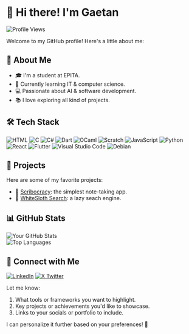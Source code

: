 # 👋 Hi there! I'm Gaetan

![Profile Views](https://komarev.com/ghpvc/?username=gaetanslrt&color=blue)  

Welcome to my GitHub profile! Here's a little about me:  

## 🌟 About Me
- 🎓 I'm a student at EPITA.
- 🌱 Currently learning IT & computer science.
- 💻 Passionate about AI & software development.
- 📚 I love exploring all kind of projects.

## 🛠️ Tech Stack
![HTML](https://img.shields.io/badge/-HTML5-F7DF1E?logo=HTML5&logoColor=black&style=flat-square)
![C](https://img.shields.io/badge/C-00599C?logo=c&logoColor=white)
![C#](https://custom-icon-badges.demolab.com/badge/C%23-%23239120.svg?logo=cshrp&logoColor=white)
![Dart](https://img.shields.io/badge/Dart-%230175C2.svg?logo=dart&logoColor=white)
![OCaml](https://img.shields.io/badge/OCaml-EC6813?logo=ocaml&logoColor=fff)
![Scratch](https://img.shields.io/badge/Scratch-4D97FF?logo=scratch&logoColor=fff)
![JavaScript](https://img.shields.io/badge/-JavaScript-F7DF1E?logo=javascript&logoColor=black&style=flat-square)
![Python](https://img.shields.io/badge/-Python-3776AB?logo=python&logoColor=white&style=flat-square)
![React](https://img.shields.io/badge/-React-61DAFB?logo=react&logoColor=black&style=flat-square)
![Flutter](https://img.shields.io/badge/-Flutter-61DAFB?logo=flutter&logoColor=black&style=flat-square)
![Visual Studio Code](https://custom-icon-badges.demolab.com/badge/Visual%20Studio%20Code-0078d7.svg?logo=vsc&logoColor=white)
![Debian](https://img.shields.io/badge/Debian-A81D33?logo=debian&logoColor=fff)


## 🚀 Projects
Here are some of my favorite projects:
- 🔗 [Scribocracy](https://www.scribocracy.com): the simplest note-taking app.
- 🔗 [WhiteSloth Search](https://github.com/gaetanslrt/whitesloth-search): a lazy seach engine.

## 📊 GitHub Stats
![Your GitHub Stats](https://github-readme-stats.vercel.app/api?username=gaetanslrt&show_icons=true&theme=radical)  
![Top Languages](https://github-readme-stats.vercel.app/api/top-langs/?username=gaetanslrt&layout=compact&theme=radical)  

## 🤝 Connect with Me
[![LinkedIn](https://img.shields.io/badge/-LinkedIn-0A66C2?logo=linkedin&logoColor=white&style=flat-square)](https://www.linkedin.com/in/gaetan-suillerot-294450327)
[![X Twitter](https://img.shields.io/badge/X-%23000000.svg?logo=X&logoColor=white)](https://x.com/GaetanSlrt)

Let me know:
1. What tools or frameworks you want to highlight.
2. Key projects or achievements you'd like to showcase.
3. Links to your socials or portfolio to include.

I can personalize it further based on your preferences! 🌿
